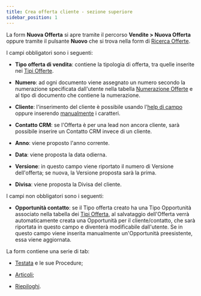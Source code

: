 ```yaml
---
title: Crea offerta cliente - sezione superiore
sidebar_position: 1
---
```


La form **Nuova Offerta** si apre tramite il percorso **Vendite > Nuova Offerta** oppure tramite il pulsante **Nuovo** che si trova nella form di [Ricerca Offerte](/docs/sales/offers/search-offers).

I campi obbligatori sono i seguenti:      

- **Tipo offerta di vendita**: contiene la tipologia di offerta, tra quelle inserite nei [Tipi Offerte](/docs/configurations/tables/sales/sales-offer-type).

- **Numero**: ad ogni documento viene assegnato un numero secondo la numerazione specificata dall'utente nella tabella [Numerazione Offerte](/docs/configurations/tables/fluentis-numerations) e al tipo di documento che contiene la numerazione.     

- **Cliente**: l'inserimento del cliente è possibile usando l'[help di campo](/docs/guide/operations-with-data/manual-entry-or-help-and-data-selection) oppure inserendo [manualmente](/docs/guide/operations-with-data/manual-entry-or-help-and-data-selection) i caratteri.

- **Contatto CRM**: se l'Offerta è per una lead non ancora cliente, sarà possibile inserire un Contatto CRM invece di un cliente.    

- **Anno**: viene proposto l'anno corrente.  

- **Data**: viene proposta la data odierna.     

- **Versione**: in questo campo viene riportato il numero di Versione dell'offerta; se nuova, la Versione proposta sarà la prima.    

- **Divisa**: viene proposta la Divisa del cliente.     

I campi non obbligatori sono i seguenti:      

- **Opportunità contatto**: se il Tipo offerta creato ha una Tipo Opportunità associato nella tabella dei [Tipi Offerta](/docs/configurations/tables/sales/sales-offer-type), al salvataggio dell'Offerta verrà automaticamente creata una Opportunità per il cliente/contatto, che sarà riportata in questo campo e diventerà modificabile dall'utente. Se in questo campo viene inserita manualmente un'Opportunità preesistente, essa viene aggiornata.           

La form contiene una serie di tab:

- [Testata](/docs/sales/offers/new-offer/header) e le sue Procedure;

- [Articoli](/docs/sales/offers/new-offer/items);

- [Riepiloghi](/docs/sales/offers/new-offer/summaries).